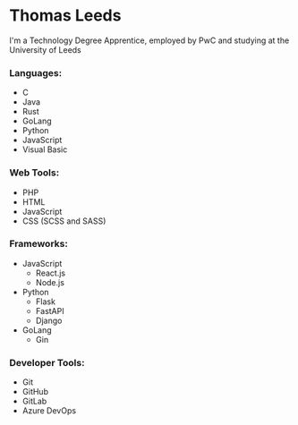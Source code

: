 # Thomas Leeds

I'm a Technology Degree Apprentice, employed by PwC and studying at the University of Leeds

### Languages:
  * C
  * Java
  * Rust
  * GoLang
  * Python
  * JavaScript
  * Visual Basic

### Web Tools:
  * PHP
  * HTML
  * JavaScript
  * CSS (SCSS and SASS)

### Frameworks:
  * JavaScript
    * React.js
    * Node.js
  * Python
    * Flask
    * FastAPI
    * Django
  * GoLang
    * Gin

### Developer Tools:
  * Git
  * GitHub
  * GitLab
  * Azure DevOps
